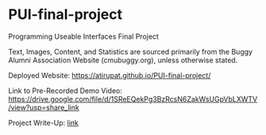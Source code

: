 # PUI-final-project
Programming Useable Interfaces Final Project

Text, Images, Content, and Statistics are sourced primarily from the Buggy Alumni Association Website (cmubuggy.org), unless otherwise stated.

Deployed Website: https://atirupat.github.io/PUI-final-project/ 

Link to Pre-Recorded Demo Video: https://drive.google.com/file/d/1SReEQekPg3BzRcsN6ZakWsUGpVbLXWTV/view?usp=share_link

Project Write-Up: [link](./Anishwar%20Tirupathur%20PUI%20Final%20Submission%20Write-Up.pdf)